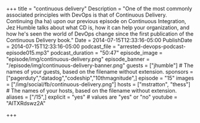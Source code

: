 +++
title = "continuous delivery"
Description = "One of the most commonly associated principles with DevOps is that of Continuous Delivery. Continuing (ha ha) upon our previous episode on Continuous Integration, Jez Humble talks about what CD is, how it can help your organization, and how he's seen the world of DevOps change since the first publication of the Continuous Delivery book."
Date = 2014-07-15T12:33:16-05:00
PublishDate = 2014-07-15T12:33:16-05:00
podcast_file = "arrested-devops-podcast-episode015.mp3"
podcast_duration = "50:47"
episode_image = "episode/img/continuous-delivery.png"
episode_banner = "/episode/img/continuous-delivery-banner.png"
guests = ["jhumble"] # The names of your guests, based on the filename without extension.
sponsors = ["pagerduty","datadog","codeship","10thmagnitude",]
episode = "15"
images = ["/img/social/fb/continuous-delivery.png"]
hosts = ["mstratton", "thess"] # The names of your hosts, based on the filename without extension.
aliases = ["/15",]
explicit = "yes" # values are "yes" or "no"
youtube = "AITXRdswz2A"

+++

